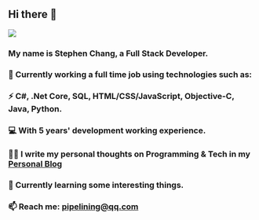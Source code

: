 ## Hi there 👋

![](https://cdn.jsdelivr.net/gh/1ess/cdn/icons/header_.png)

### My name is Stephen Chang, a Full Stack Developer.
### 🔭 Currently working a full time job using technologies such as:
### ⚡ C#, .Net Core, SQL, HTML/CSS/JavaScript, Objective-C, Java, Python.
### 💻 With 5 years' development working experience.
### ✍🏻 I write my personal thoughts on Programming & Tech in my [Personal Blog](https://zdd.vercel.app)
### 🌱 Currently learning some interesting things.
### 📫 Reach me: pipelining@qq.com
